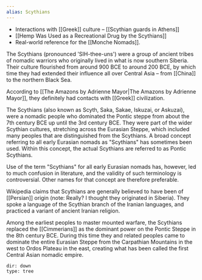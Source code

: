 ```yaml
---
alias: Scythians
---
```


* Interactions with [[Greek]] culture –  [[Scythian guards in Athens]]
* [[Hemp Was Used as a Recreational Drug by the Scythians]]
* Real-world reference for the [[Monche Nomads]]. 

The Scythians (pronounced 'SIH-thee-uns') were a group of ancient tribes of nomadic warriors who originally lived in what is now southern Siberia. Their culture flourished from around 900 BCE to around 200 BCE, by which time they had extended their influence all over Central Asia – from [[China]] to the northern Black Sea.

According to [[The Amazons by Adrienne Mayor|The Amazons by Adrienne Mayor]], they definitely had contacts with [[Greek]] civilization. 

The Scythians (also known as Scyth, Saka, Sakae, Iskuzai, or Askuzai), were a nomadic people who dominated the Pontic steppe from about the 7th century BCE up until the 3rd century BCE. They were part of the wider Scythian cultures, stretching across the Eurasian Steppe, which included many peoples that are distinguished from the Scythians. A broad concept referring to all early Eurasian nomads as "Scythians" has sometimes been used. Within this concept, the actual Scythians are referred to as Pontic Scythians. 

Use of the term "Scythians" for all early Eurasian nomads has, however, led to much confusion in literature, and the validity of such terminology is controversial. Other names for that concept are therefore preferable.

Wikipedia claims that Scythians are generally believed to have been of [[Persian]] origin (note: Really? I thought they originated in Siberia). They spoke a language of the Scythian branch of the Iranian languages, and practiced a variant of ancient Iranian religion.

Among the earliest peoples to master mounted warfare, the Scythians replaced the [[Cimmerians]] as the dominant power on the Pontic Steppe in the 8th century BCE. During this time they and related peoples came to dominate the entire Eurasian Steppe from the Carpathian Mountains in the west to Ordos Plateau in the east, creating what has been called the first Central Asian nomadic empire.

```breadcrumbs
dir: down
type: tree
```